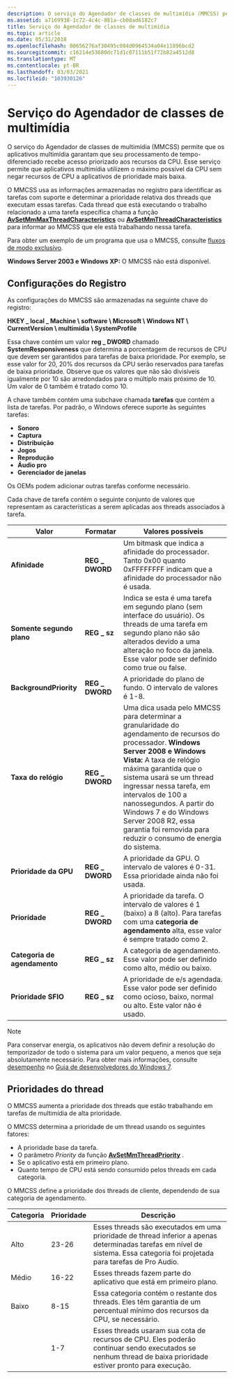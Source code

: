 ```yaml
---
description: O serviço do Agendador de classes de multimídia (MMCSS) permite que os aplicativos multimídia garantam que seu processamento de tempo-diferenciado recebe acesso priorizado aos recursos da CPU.
ms.assetid: a7169938-1c72-4c4c-881a-cb08ad6182c7
title: Serviço do Agendador de classes de multimídia
ms.topic: article
ms.date: 05/31/2018
ms.openlocfilehash: 80656276af30495c084d0964534a04e11896bcd2
ms.sourcegitcommit: c16214e53680dc71d1c07111b51f72b82a4512d8
ms.translationtype: MT
ms.contentlocale: pt-BR
ms.lasthandoff: 03/03/2021
ms.locfileid: "103930126"
---
```

# <a name="multimedia-class-scheduler-service"></a>Serviço do Agendador de classes de multimídia

O serviço do Agendador de classes de multimídia (MMCSS) permite que os aplicativos multimídia garantam que seu processamento de tempo-diferenciado recebe acesso priorizado aos recursos da CPU. Esse serviço permite que aplicativos multimídia utilizem o máximo possível da CPU sem negar recursos de CPU a aplicativos de prioridade mais baixa.

O MMCSS usa as informações armazenadas no registro para identificar as tarefas com suporte e determinar a prioridade relativa dos threads que executam essas tarefas. Cada thread que está executando o trabalho relacionado a uma tarefa específica chama a função [**AvSetMmMaxThreadCharacteristics**](/windows/desktop/api/Avrt/nf-avrt-avsetmmmaxthreadcharacteristicsa) ou [**AvSetMmThreadCharacteristics**](/windows/desktop/api/Avrt/nf-avrt-avsetmmthreadcharacteristicsa) para informar ao MMCSS que ele está trabalhando nessa tarefa.

Para obter um exemplo de um programa que usa o MMCSS, consulte [fluxos de modo exclusivo](/previous-versions//bb614507(v=vs.85)).

**Windows Server 2003 e Windows XP:** O MMCSS não está disponível.

## <a name="registry-settings"></a>Configurações do Registro

As configurações do MMCSS são armazenadas na seguinte chave do registro:

**HKEY \_ local \_ Machine \\ software \\ Microsoft \\ Windows NT \\ CurrentVersion \\ multimídia \\ SystemProfile**

Essa chave contém um valor **reg \_ DWORD** chamado **SystemResponsiveness** que determina a porcentagem de recursos de CPU que devem ser garantidos para tarefas de baixa prioridade. Por exemplo, se esse valor for 20, 20% dos recursos da CPU serão reservados para tarefas de baixa prioridade. Observe que os valores que não são divisíveis igualmente por 10 são arredondados para o múltiplo mais próximo de 10. Um valor de 0 também é tratado como 10.

A chave também contém uma subchave chamada **tarefas** que contém a lista de tarefas. Por padrão, o Windows oferece suporte às seguintes tarefas:

-   **Sonoro**
-   **Captura**
-   **Distribuição**
-   **Jogos**
-   **Reprodução**
-   **Áudio pro**
-   **Gerenciador de janelas**

Os OEMs podem adicionar outras tarefas conforme necessário.

Cada chave de tarefa contém o seguinte conjunto de valores que representam as características a serem aplicadas aos threads associados à tarefa.

| Valor                   | Formatar         | Valores possíveis                                                                                                                                                                                                                                                                                                                                                         |
|-------------------------|----------------|-------------------------------------------------------------------------------------------------------------------------------------------------------------------------------------------------------------------------------------------------------------------------------------------------------------------------------------------------------------------------|
| **Afinidade**            | **REG \_ DWORD** | Um bitmask que indica a afinidade do processador. Tanto 0x00 quanto 0xFFFFFFFF indicam que a afinidade do processador não é usada.                                                                                                                                                                                                                                                 |
| **Somente segundo plano**     | **REG \_ sz**    | Indica se esta é uma tarefa em segundo plano (sem interface do usuário). Os threads de uma tarefa em segundo plano não são alterados devido a uma alteração no foco da janela. Esse valor pode ser definido como true ou false.                                                                                                                                                                            |
| **BackgroundPriority**  | **REG \_ DWORD** | A prioridade do plano de fundo. O intervalo de valores é 1-8.                                                                                                                                                                                                                                                                                                                    |
| **Taxa do relógio**          | **REG \_ DWORD** | Uma dica usada pelo MMCSS para determinar a granularidade do agendamento de recursos do processador. **Windows Server 2008 e Windows Vista:** A taxa de relógio máxima garantida que o sistema usará se um thread ingressar nessa tarefa, em intervalos de 100 a nanossegundos. A partir do Windows 7 e do Windows Server 2008 R2, essa garantia foi removida para reduzir o consumo de energia do sistema.<br/> |
| **Prioridade da GPU**        | **REG \_ DWORD** | A prioridade da GPU. O intervalo de valores é 0-31. Essa prioridade ainda não foi usada.                                                                                                                                                                                                                                                                                           |
| **Prioridade**            | **REG \_ DWORD** | A prioridade da tarefa. O intervalo de valores é 1 (baixo) a 8 (alto). Para tarefas com uma **categoria de agendamento** alta, esse valor é sempre tratado como 2.<br/>                                                                                                                                                                                                           |
| **Categoria de agendamento** | **REG \_ sz**    | A categoria de agendamento. Esse valor pode ser definido como alto, médio ou baixo.                                                                                                                                                                                                                                                                                                 |
| **Prioridade SFIO**       | **REG \_ sz**    | A prioridade de e/s agendada. Esse valor pode ser definido como ocioso, baixo, normal ou alto. Este valor não é usado.                                                                                                                                                                                                                                                                |



 

> [!Note]  
> Para conservar energia, os aplicativos não devem definir a resolução do temporizador de todo o sistema para um valor pequeno, a menos que seja absolutamente necessário. Para obter mais informações, consulte [desempenho](../win7devguide/performance.md) no [Guia de desenvolvedores do Windows 7](../win7devguide/windows-7-developer-guide.md).

 

## <a name="thread-priorities"></a>Prioridades do thread

O MMCSS aumenta a prioridade dos threads que estão trabalhando em tarefas de multimídia de alta prioridade.

O MMCSS determina a prioridade de um thread usando os seguintes fatores:

-   A prioridade base da tarefa.
-   O parâmetro *Priority* da função [**AvSetMmThreadPriority**](/windows/desktop/api/Avrt/nf-avrt-avsetmmthreadpriority) .
-   Se o aplicativo está em primeiro plano.
-   Quanto tempo de CPU está sendo consumido pelos threads em cada categoria.

O MMCSS define a prioridade dos threads de cliente, dependendo de sua categoria de agendamento.

| Categoria | Prioridade | Descrição                                                                                                                               |
|----------|----------|-------------------------------------------------------------------------------------------------------------------------------------------|
| Alto     | 23-26    | Esses threads são executados em uma prioridade de thread inferior a apenas determinadas tarefas em nível de sistema. Essa categoria foi projetada para tarefas de Pro Audio. |
| Médio   | 16-22    | Esses threads fazem parte do aplicativo que está em primeiro plano.                                                                      |
| Baixo      | 8-15     | Essa categoria contém o restante dos threads. Eles têm garantia de um percentual mínimo dos recursos da CPU, se necessário.           |
|          | 1-7      | Esses threads usaram sua cota de recursos de CPU. Eles poderão continuar sendo executados se nenhum thread de baixa prioridade estiver pronto para execução.                |



 

 

 
